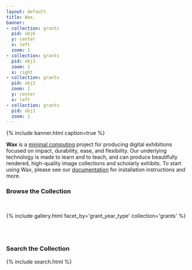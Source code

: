 ```yaml
---
layout: default
title: Wax.
banner:
- collection: grants
  pid: obj6
  y: center
  x: left
  zoom: 1
- collection: grants
  pid: obj3
  zoom: 1
  x: right
- collection: grants
  pid: obj2
  zoom: 1
  y: center
  x: left
- collection: grants
  pid: obj1
  zoom: 1
---
```


{% include banner.html caption=true %}

__Wax__ is a [minimal computing](http://go-dh.github.io/mincomp/) project for producing digital exhibitions focused on impact, durability, ease, and flexibility. Our underlying technology is made to learn and to teach, and can produce beautifully rendered, high-quality image collections and scholarly exhibits. To start using Wax, please see our [documentation](https://minicomp.github.io/wiki/#/wax/) for installation instructions and more.

### Browse the Collection
<br>

{% include gallery.html facet_by='grant_year_type' collection='grants' %}

<br><br>

### Search the Collection

{% include search.html %}
